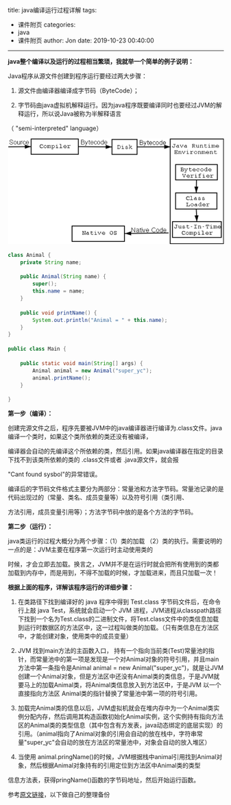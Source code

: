title: java编译运行过程详解
tags:
  - 课件附页
categories:
  - java
  - 课件附页
author: Jon
date: 2019-10-23 00:40:00

---

**java整个编译以及运行的过程相当繁琐，我就举一个简单的例子说明：**

Java程序从源文件创建到程序运行要经过两大步骤：

1. 源文件由编译器编译成字节码（ByteCode）； 

2. 字节码由java虚拟机解释运行。因为java程序既要编译同时也要经过JVM的解释运行，所以说Java被称为半解释语言

（ "semi-interpreted" language）

![img](java编译运行过程详解/20170509103254317)





```java
class Animal {
    private String name;

    public Animal(String name) {
        super();
        this.name = name;
    }

    public void printName() {
        System.out.println("Animal = " + this.name);
    }
}
 
public class Main {

    public static void main(String[] args) {
        Animal animal = new Animal("super_yc");
        animal.printName();
    }

}
```

**第一步（编译）：**

创建完源文件之后，程序先要被JVM中的java编译器进行编译为.class文件。java编译一个类时，如果这个类所依赖的类还没有被编译，

编译器会自动的先编译这个所依赖的类，然后引用。如果java编译器在指定的目录下找不到该类所依赖的类的 .class文件或者 .java源文件，就会报

"Cant found sysbol"的异常错误。

编译后的字节码文件格式主要分为两部分：常量池和方法字节码。常量池记录的是代码出现过的（常量、类名、成员变量等）以及符号引用（类引用、

方法引用，成员变量引用等）；方法字节码中放的是各个方法的字节码。



**第二步（运行）：**

java类运行的过程大概分为两个步骤：（1）类的加载 （2）类的执行。需要说明的一点的是：JVM主要在程序第一次运行时主动使用类的

时候，才会立即去加载。换言之，JVM并不是在运行时就会把所有使用到的类都加载到内存中，而是用到，不得不加载的时候，才加载进来，而且只加载一次！



**根据上面的程序，详解该程序运行的详细步骤：**

1. 在类路径下找到编译好的 java 程序中得到 Test.class 字节码文件后，在命令行上敲 java Test，系统就会启动一个 JVM 进程，JVM进程从classpath路径下找到一个名为Test.class的二进制文件，将Test.class文件中的类信息加载到运行时数据区的方法区中，这一过程叫做类的加载。（只有类信息在方法区中，才能创建对象，使用类中的成员变量）

   

2. JVM 找到main方法的主函数入口， 持有一个指向当前类(Test)常量池的指针，而常量池中的第一项是发现是一个对Animal对象的符号引用，并且main方法中第一条指令是Animal animal = new Animal("super_yc")，就是让JVM创建一个Animal对象，但是方法区中还没有Animal类的类信息，于是JVM就要马上的加载Animal类，将Animal类信息放入到方法区中，于是JVM 以一个直接指向方法区 Animal类的指针替换了常量池中第一项的符号引用。

   

3. 加载完Animal类的信息以后，JVM虚拟机就会在堆内存中为一个Animal类实例分配内存，然后调用其构造函数初始化Animal实例，这个实例持有指向方法区的Animal类的类型信息（其中包含有方发表，java动态绑定的底层实现）的引用。（animal指向了Animal对象的引用会自动的放在栈中，字符串常量"super_yc"会自动的放在方法区的常量池中，对象会自动的放入堆区）

   

4. 当使用 animal.pringName()的时候，JVM根据栈中animal引用找到Animal对象，然后根据Animal对象持有的引用定位到方法区中Animal类的类型

   

信息方法表，获得pringName()函数的字节码地址，然后开始运行函数。



参考[原文链接](https://blog.csdn.net/super_YC/article/details/71439786)，以下做自己的整理备份
